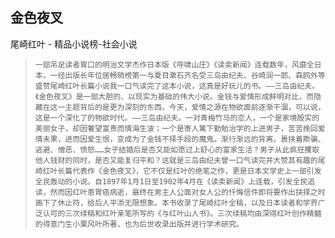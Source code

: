## 金色夜叉

尾崎红叶  -  精品小说榜-社会小说

>     一部吊足读者胃口的明治文学杰作日本版《呼啸山庄》《读卖新闻》连载数年，风靡全日本，一经出版长年位居畅销榜第一与夏目漱石齐名受三岛由纪夫、谷崎润一郎、森鸥外等盛赞尾崎红叶长篇小说我一口气读完了这本小说，这真是好玩儿的书。——三岛由纪夫。《金色夜叉》是一部大胆的、以现实为基础的伟大小说。金钱与爱情形成鲜明对比，而隐藏在这一主题背后的是更为深刻的东西。今天，爱情之源在物欲面前逐渐干涸，可以说，这是一个深化了的物欲时代。——三岛由纪夫。一对青梅竹马的恋人，一个是家境殷实的美丽女子，却因奢望富贵而情海生波；一个是寄人篱下勤勉治学的上进男子，苦苦挽回爱情未果，进而因爱生恨，变成为了金钱不择手段的魔鬼。渐行渐远的背离，裹挟着欺骗、逃避、憎恶、愤怒……女子结婚后是否又能如愿过上舒心的富家生活？男子从此疯狂攫取他人钱财的同时，是否又能复归平和？这就是三岛由纪夫曾一口气读完并大赞其有趣的尾崎红叶长篇代表作《金色夜叉》，它不仅是红叶的绝笔之作，更是日本文学史上一部引发全民轰动的小说。自1897年1月1日至1902年4月在《读卖新闻》上连载，引发全民追读，然而因红叶患胃癌病逝，最终在男主人公面对女人公的忏悔信件即将要作出抉择之时画下了休止符，给后人平添无限想象。本书收录了尾崎红叶全稿，以及日本读者和学界广泛认可的三次续稿和红叶亲笔所写的《与红叶山人书》。三次续稿均由深得红叶创作精髓的得意门生小栗风叶所著，也为后世收录出版并进行学术研究。
